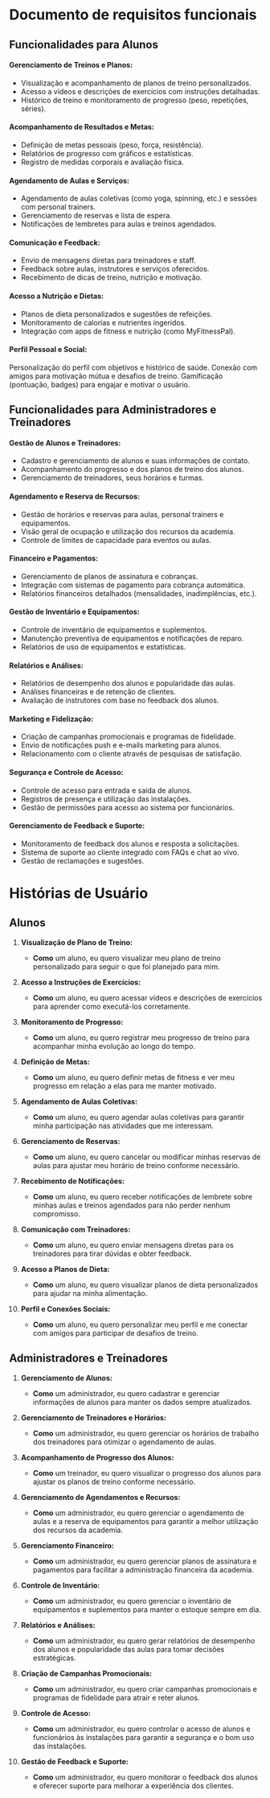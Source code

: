 # Documento de requisitos funcionais

## Funcionalidades para Alunos

#### Gerenciamento de Treinos e Planos:

- Visualização e acompanhamento de planos de treino personalizados.
- Acesso a vídeos e descrições de exercícios com instruções detalhadas.
- Histórico de treino e monitoramento de progresso (peso, repetições, séries).
#### Acompanhamento de Resultados e Metas:

- Definição de metas pessoais (peso, força, resistência).
- Relatórios de progresso com gráficos e estatísticas.
- Registro de medidas corporais e avaliação física.

#### Agendamento de Aulas e Serviços:

- Agendamento de aulas coletivas (como yoga, spinning, etc.) e sessões com personal trainers.
- Gerenciamento de reservas e lista de espera.
- Notificações de lembretes para aulas e treinos agendados.

#### Comunicação e Feedback:

- Envio de mensagens diretas para treinadores e staff.
- Feedback sobre aulas, instrutores e serviços oferecidos.
- Recebimento de dicas de treino, nutrição e motivação.

#### Acesso a Nutrição e Dietas:

- Planos de dieta personalizados e sugestões de refeições.
- Monitoramento de calorias e nutrientes ingeridos.
- Integração com apps de fitness e nutrição (como MyFitnessPal).

#### Perfil Pessoal e Social:

Personalização do perfil com objetivos e histórico de saúde.
Conexão com amigos para motivação mútua e desafios de treino.
Gamificação (pontuação, badges) para engajar e motivar o usuário.


## Funcionalidades para Administradores e Treinadores

#### Gestão de Alunos e Treinadores:

- Cadastro e gerenciamento de alunos e suas informações de contato.
- Acompanhamento do progresso e dos planos de treino dos alunos.
- Gerenciamento de treinadores, seus horários e turmas.

#### Agendamento e Reserva de Recursos:

- Gestão de horários e reservas para aulas, personal trainers e equipamentos.
- Visão geral de ocupação e utilização dos recursos da academia.
- Controle de limites de capacidade para eventos ou aulas.

#### Financeiro e Pagamentos:

- Gerenciamento de planos de assinatura e cobranças.
- Integração com sistemas de pagamento para cobrança automática.
- Relatórios financeiros detalhados (mensalidades, inadimplências, etc.).

#### Gestão de Inventário e Equipamentos:

- Controle de inventário de equipamentos e suplementos.
- Manutenção preventiva de equipamentos e notificações de reparo.
- Relatórios de uso de equipamentos e estatísticas.

#### Relatórios e Análises:

- Relatórios de desempenho dos alunos e popularidade das aulas.
- Análises financeiras e de retenção de clientes.
- Avaliação de instrutores com base no feedback dos alunos.

#### Marketing e Fidelização:

- Criação de campanhas promocionais e programas de fidelidade.
- Envio de notificações push e e-mails marketing para alunos.
- Relacionamento com o cliente através de pesquisas de satisfação.

#### Segurança e Controle de Acesso:

- Controle de acesso para entrada e saída de alunos.
- Registros de presença e utilização das instalações.
- Gestão de permissões para acesso ao sistema por funcionários.

#### Gerenciamento de Feedback e Suporte:

- Monitoramento de feedback dos alunos e resposta a solicitações.
- Sistema de suporte ao cliente integrado com FAQs e chat ao vivo.
- Gestão de reclamações e sugestões.


# Histórias de Usuário

## Alunos

1. **Visualização de Plano de Treino:**
   - **Como** um aluno, eu quero visualizar meu plano de treino personalizado para seguir o que foi planejado para mim.

2. **Acesso a Instruções de Exercícios:**
   - **Como** um aluno, eu quero acessar vídeos e descrições de exercícios para aprender como executá-los corretamente.

3. **Monitoramento de Progresso:**
   - **Como** um aluno, eu quero registrar meu progresso de treino para acompanhar minha evolução ao longo do tempo.

4. **Definição de Metas:**
   - **Como** um aluno, eu quero definir metas de fitness e ver meu progresso em relação a elas para me manter motivado.

5. **Agendamento de Aulas Coletivas:**
   - **Como** um aluno, eu quero agendar aulas coletivas para garantir minha participação nas atividades que me interessam.

6. **Gerenciamento de Reservas:**
   - **Como** um aluno, eu quero cancelar ou modificar minhas reservas de aulas para ajustar meu horário de treino conforme necessário.

7. **Recebimento de Notificações:**
   - **Como** um aluno, eu quero receber notificações de lembrete sobre minhas aulas e treinos agendados para não perder nenhum compromisso.

8. **Comunicação com Treinadores:**
   - **Como** um aluno, eu quero enviar mensagens diretas para os treinadores para tirar dúvidas e obter feedback.

9. **Acesso a Planos de Dieta:**
   - **Como** um aluno, eu quero visualizar planos de dieta personalizados para ajudar na minha alimentação.

10. **Perfil e Conexões Sociais:**
    - **Como** um aluno, eu quero personalizar meu perfil e me conectar com amigos para participar de desafios de treino.

## Administradores e Treinadores

1. **Gerenciamento de Alunos:**
   - **Como** um administrador, eu quero cadastrar e gerenciar informações de alunos para manter os dados sempre atualizados.

2. **Gerenciamento de Treinadores e Horários:**
   - **Como** um administrador, eu quero gerenciar os horários de trabalho dos treinadores para otimizar o agendamento de aulas.

3. **Acompanhamento de Progresso dos Alunos:**
   - **Como** um treinador, eu quero visualizar o progresso dos alunos para ajustar os planos de treino conforme necessário.

4. **Gerenciamento de Agendamentos e Recursos:**
   - **Como** um administrador, eu quero gerenciar o agendamento de aulas e a reserva de equipamentos para garantir a melhor utilização dos recursos da academia.

5. **Gerenciamento Financeiro:**
   - **Como** um administrador, eu quero gerenciar planos de assinatura e pagamentos para facilitar a administração financeira da academia.

6. **Controle de Inventário:**
   - **Como** um administrador, eu quero gerenciar o inventário de equipamentos e suplementos para manter o estoque sempre em dia.

7. **Relatórios e Análises:**
   - **Como** um administrador, eu quero gerar relatórios de desempenho dos alunos e popularidade das aulas para tomar decisões estratégicas.

8. **Criação de Campanhas Promocionais:**
   - **Como** um administrador, eu quero criar campanhas promocionais e programas de fidelidade para atrair e reter alunos.

9. **Controle de Acesso:**
   - **Como** um administrador, eu quero controlar o acesso de alunos e funcionários às instalações para garantir a segurança e o bom uso das instalações.

10. **Gestão de Feedback e Suporte:**
    - **Como** um administrador, eu quero monitorar o feedback dos alunos e oferecer suporte para melhorar a experiência dos clientes.
